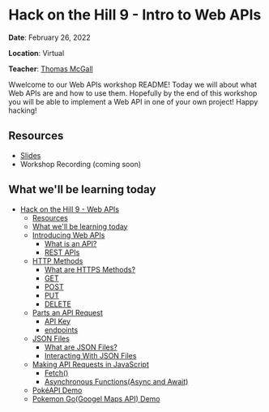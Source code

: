 # Hack on the Hill 9 - Intro to Web APIs


**Date**: February 26, 2022

**Location**: Virtual

**Teacher**: [Thomas McGall](https://github.com/tmag1)

Wwelcome to our Web APIs workshop README! Today we will about what Web APIs are and how to use them. Hopefully by the end of this workshop you will be able to implement a Web API in one of your own project! Happy hacking!

## Resources
- [Slides](https://docs.google.com/presentation/d/1RwTR04cmAl1h37xs4nX4tz4w3X8sd8nLoNgUktc2-08/edit?usp=sharing)
- Workshop Recording (coming soon)

## What we'll be learning today
- [Hack on the Hill 9 - Web APIs](#hack-on-the-hill-9---intro-to-web-apis)
  - [Resources](#resources)
  - [What we'll be learning today](#what-well-be-learning-today)
  - [Introducing Web APIs](#introducing-web-apis)
    - [What is an API?](#what-is-an-api)
    - [REST APIs](#rest-apis)
  - [HTTP Methods](#http-methods)
    - [What are HTTPS Methods?](#what-are-http-methods)
    - [GET](#get)
    - [POST](#post)
    - [PUT](#put)
    - [DELETE](#delete)
  - [Parts an API Request](#what-we-need-for-an-api-request)
    - [API Key](#api-key)
    - [endpoints](#endpoints)
  - [JSON Files](#json-files)
    - [What are JSON Files?](#what-are-json-files)
    - [Interacting With JSON Files](#interacting-with-json-files)
  - [Making API Requests in JavaScript](#making-api-requests-in-javascript)
    - [Fetch()](#fetch)
    - [Asynchronous Functions(Async and Await)](#asynchronous-functions)
  - [PokéAPI Demo](#poke-api-demo)
  - [Pokemon Go(Googel Maps API) Demo](#google-maps-api-demo)
 
 
